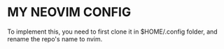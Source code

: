# MY NEOVIM CONFIG

To implement this, you need to first clone it in $HOME/.config folder, and rename the repo's name to nvim.
